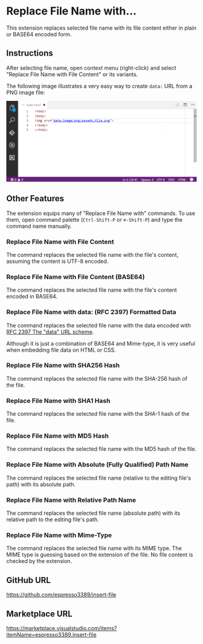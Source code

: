 # Replace File Name with...

This extension replaces selected file name with its file content either in plain or BASE64 encoded form.

## Instructions

After selecting file name, open context menu (right-click) and select "Replace File Name with File Content" or its variants.

The following image illustrates a very easy way to create `data:` URL from a PNG image file:

![](https://raw.githubusercontent.com/espresso3389/insert-file/master/images/intro.gif)

## Other Features

The extension equips many of "Replace File Name with" commands. To use them, open command palette (`Ctrl-Shift-P` or `⌘-Shift-P`) and type the command name manually.

### Replace File Name with File Content

The command replaces the selected file name with the file's content, assuming the content is UTF-8 encoded.

### Replace File Name with File Content (BASE64)

The command replaces the selected file name with the file's content encoded in BASE64.

### Replace File Name with data: (RFC 2397) Formatted Data

The command replaces the selected file name with the data encoded with [RFC 2397 The "data" URL scheme](http://www.ietf.org/rfc/rfc2397.txt).

Although it is just a combination of BASE64 and Mime-type, it is very useful when embedding file data on HTML or CSS.

### Replace File Name with SHA256 Hash

The command replaces the selected file name with the SHA-256 hash of the file.

### Replace File Name with SHA1 Hash

The command replaces the selected file name with the SHA-1 hash of the file.

### Replace File Name with MD5 Hash

The command replaces the selected file name with the MD5 hash of the file.

### Replace File Name with Absolute (Fully Qualified) Path Name

The command replaces the selected file name (relative to the editing file's path) with its absolute path.

### Replace File Name with Relative Path Name

The command replaces the selected file name (absolute path) with its relative path to the editing file's path.

### Replace File Name with Mime-Type

The command replaces the selected file name with its MIME type. The MIME type is guessing based on the extension of the file. No file content is checked by the extension.

## GitHub URL
https://github.com/espresso3389/insert-file

## Marketplace URL
https://marketplace.visualstudio.com/items?itemName=espresso3389.insert-file
